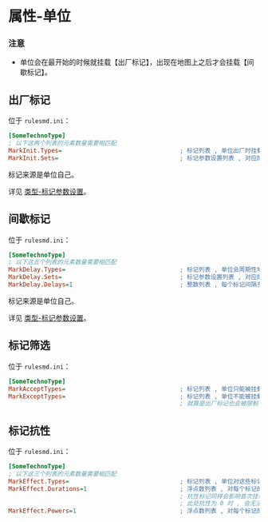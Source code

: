 # 属性-单位

### 注意

* 单位会在最开始的时候就挂载【出厂标记】，出现在地图上之后才会挂载【间歇标记】。



## 出厂标记

位于 `rulesmd.ini`：

```ini
[SomeTechnoType]
; 以下这两个列表的元素数量需要相匹配
MarkInit.Types=                                 ; 标记列表 , 单位出厂时挂载的标记
MarkInit.Sets=                                  ; 标记参数设置列表 , 对应的标记在挂载时会合并此设置 , 不设置则使用标记的默认值
```

标记来源是单位自己。

详见 [类型-标记参数设置](/其他新类型/类型-标记参数设置.md#类型-标记参数设置)。



## 间歇标记

位于 `rulesmd.ini`：

```ini
[SomeTechnoType]
; 以下这五个列表的元素数量需要相匹配
MarkDelay.Types=                                ; 标记列表 , 单位会周期性地给自己添加这些标记
MarkDelay.Sets=                                 ; 标记参数设置列表 , 对应的标记在挂载时会合并此设置 , 不设置则使用标记的默认值
MarkDelay.Delays=1                              ; 整数列表 , 每个标记间隔多久触发一次 , 要求大于 0 , 默认值是 1 , 单位 : 帧
```

标记来源是单位自己。

详见 [类型-标记参数设置](/其他新类型/类型-标记参数设置.md#类型-标记参数设置)。



## 标记筛选

位于 `rulesmd.ini`：

```ini
[SomeTechnoType]
MarkAcceptTypes=                                ; 标记列表 , 单位只能被挂载这些标记 , 不写或留空表示允许任意标记
MarkExceptTypes=                                ; 标记列表 , 单位不能被挂载这些标记 , 如果两个列表都设置了就必须同时满足两个列表才能挂载
                                                ; 就算是出厂标记也会被限制
```



## 标记抗性

位于 `rulesmd.ini`：

```ini
[SomeTechnoType]
; 以下这三个列表的元素数量需要相匹配
MarkEffect.Types=                               ; 标记列表 , 单位对这些标记拥有抗性
MarkEffect.Durations=1                          ; 浮点数列表 , 对每个标记的挂载时间的倍率 , 0 ~ 1 表示效果降低 , 大于 1 表示效果提升 , 小于 0 表示逆转效果 , 默认值是 1
                                                ; 抗性标记同样会影响首次挂载的持续时间 (包括出厂) , 但是无法凭此挂载无限时间的标记 , 不影响 Cap 的效果
                                                ; 此处抗性为 0 时 , 会无法挂载或无法增加 (减少) 持续时间
MarkEffect.Powers=1                             ; 浮点数列表 , 对每个标记的强度值倍率 , 0 ~ 1 表示效果降低 , 大于 1 表示效果提升 , 小于 0 表示逆转效果 (不是所有的效果种类都支持逆转) , 默认值是 1
```
